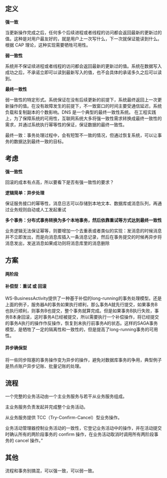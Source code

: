 ## **定义**

**强一致**

当更新操作完成之后，任何多个后续进程或者线程的访问都会返回最新的更新过的值。这种是对用户最友好的，就是用户上一次写什么，下一次就保证能读到什么。根据 CAP 理论，这种实现需要牺牲可用性。

**弱一致性**

系统并不保证续进程或者线程的访问都会返回最新的更新过的值。系统在数据写入成功之后，不承诺立即可以读到最新写入的值，也不会具体的承诺多久之后可以读到。

**最终一致性**

弱一致性的特定形式。系统保证在没有后续更新的前提下，系统最终返回上一次更新操作的值。在没有故障发生的前提下，不一致窗口的时间主要受通信延迟，系统负载和复制副本的个数影响。DNS 是一个典型的最终一致性系统。 在工程实践上，为了保障系统的可用性，互联网系统大多将强一致性需求转换成最终一致性的需求，并通过系统执行幂等性的保证，保证数据的最终一致性。



最终一致：事务处理过程中，会有短暂不一致的情况，但通过恢复系统，可以让事务的数据达到最终一致的目标。



## **考虑**

**强一致性**

回滚的成本有点高，所以要看下是否有强一致性的要求？



**逻辑简单：异步处理**

保证服务接口的幂等性，消息日志可以存储到本地文本、数据库或消息队列，再通过业务规则自动或人工发起重试



**多个事务：分布式事务转换为多个本地事务，然后依靠重试等方式达到最终一致性**

业务逻辑无法保证幂等，则要增加一个去重表或者类似的实现：发消息的时候消息并不立即发出，而是向消息库插入一条消息记录，然后在事务提交的时候再异步将消息发出，发送消息如果成功则将消息库里的消息删除



## 方案

#### 两阶段

#### 补偿型：重试 或 回滚

WS-BusinessActivity提供了一种基于补偿的long-running的事务处理模型。还是上面的例子，服务器A的事务如果执行顺利，那么事务A就先行提交，如果事务B也执行顺利，则事务B也提交，整个事务就算完成。但是如果事务B执行失败，事务B本身回滚，这时事务A已经被提交，所以需要执行一个补偿操作，将已经提交的事务A执行的操作作反操作，恢复到未执行前事务A的状态。这样的SAGA事务模型，是牺牲了一定的隔离性和一致性的，但是提高了long-running事务的可用性。



#### 异步确保型

将一些同步阻塞的事务操作变为异步的操作，避免对数据库事务的争用，典型例子是热点账户异步记账、批量记账的处理。



## **流程**

一个完整的业务活动由一个主业务服务与若干从业务服务组成。

主业务服务负责发起并完成整个业务活动。

从业务服务提供 TCC（Try-Confirm-Cancel）型业务操作。

业务活动管理器控制业务活动的一致性，它登记业务活动中的操作，并在活动提交时确认所有的两阶段事务的 confirm 操作，在业务活动取消时调用所有两阶段事务的 cancel 操作。”

## **其他**

流程和事务别搞混，可以强一致，可以弱一致。